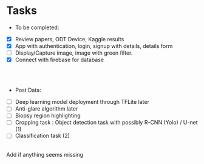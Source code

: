 
# Tasks

- To be completed:

- [x] Review papers, ODT Device, Kaggle results
- [x] App with authentication, login, signup with details, details form
- [ ] Display/Capture image, image with green filter.
- [x] Connect with firebase for database
<br>
<br>

- Post Data:

- [ ] Deep learning model deployment through TFLite later
- [ ] Anti-glare algorithm later
- [ ] Biopsy region highlighting
- [ ] Cropping task : Object detection task with possibly R-CNN (Yolo) / U-net (1)
- [ ] Classification task (2)
<br>
Add if anything seems missing
